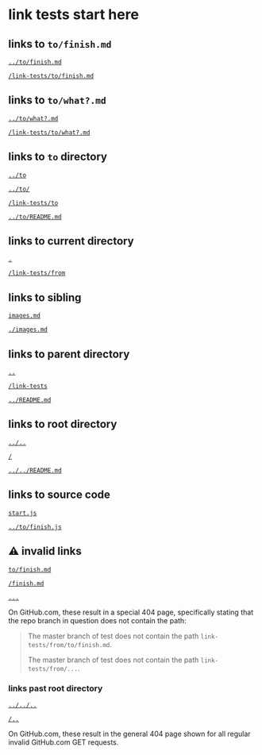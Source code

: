 # link tests start here

## links to `to/finish.md`

[`../to/finish.md`](../to/finish.md)

[`/link-tests/to/finish.md`](/link-tests/to/finish.md)


## links to `to/what?.md`

[`../to/what?.md`](../to/what?.md)

[`/link-tests/to/what?.md`](/link-tests/to/what?.md)


## links to `to` directory

[`../to`](../to)

[`../to/`](../to/)

[`/link-tests/to`](/link-tests/to)

[`../to/README.md`](../to/README.md)


## links to current directory

[`.`](.)

[`/link-tests/from`](/link-tests/from)


## links to sibling

[`images.md`](images.md)

[`./images.md`](./images.md)


## links to parent directory

[`..`](..)

[`/link-tests`](/link-tests)

[`../README.md`](../README.md)


## links to root directory

[`../..`](../..)

[`/`](/)

[`../../README.md`](../../README.md)


## links to source code

[`start.js`](start.js)

[`../to/finish.js`](../to/finish.js)


## ⚠️ invalid links

[`to/finish.md`](to/finish.md)

[`/finish.md`](/finish.md)

[`...`](...)

On GitHub.com, these result in a special 404 page, specifically stating that
the repo branch in question does not contain the path:

> The master branch of test does not contain the path `link-tests/from/to/finish.md`.
> 
> The master branch of test does not contain the path `link-tests/from/...`.


### links past root directory

[`../../..`](../../..)

[`/..`](/..)

On GitHub.com, these result in the general 404 page shown for all regular
invalid GitHub.com GET requests.
